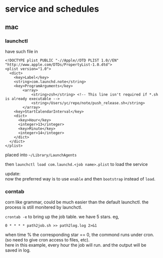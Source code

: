 # service and schedules

## mac

### launchctl

have such file in 

```<?xml version="1.0" encoding="UTF-8"?>
<!DOCTYPE plist PUBLIC "-//Apple//DTD PLIST 1.0//EN" "http://www.apple.com/DTDs/PropertyList-1.0.dtd">
<plist version="1.0">
  <dict>
    <key>Label</key>
    <string>com.launchd.note</string>
    <key>ProgramArguments</key>
        <array>
            <string>zsh</string> <!-- This line isn't required if *.sh is already executable -->
            <string>/Users/yc/repo/note/push_release.sh</string>
        </array>
    <key>StartCalendarInterval</key>
    <dict>
      <key>Hour</key>
      <integer>13</integer>
      <key>Minute</key>
      <integer>14</integer>
    </dict>
  </dict>
</plist>
```
placed into ```~/Library/LaunchAgents```

then ```launchctl load com.launchd.<job name>.plist``` to load the service

update:  
now the preferred way is to use ```enable``` and then ```bootstrap``` instead of ```load```.

### corntab
corn like grammar, could be much easier than the default launchctl. the process is still monitered by launchctl.

```crontab -e``` to bring up the job table. we have 5 stars. eg, 

```
0 * * * * path2job.sh >> path2log.log 2>&1
```
when time % the corresponding star == 0, the commond runs under cron. (so need to give cron access to files, etc).  
here in this example, every hour the job will run. and the output will be saved in log.